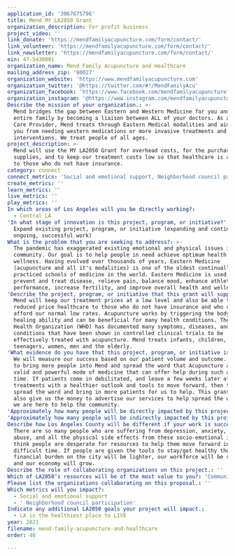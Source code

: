 ```yaml
---
application_id: '3067675796'
title: Mend MY LA2050 Grant
organization_description: For profit business
project_video: ''
link_donate: 'https://mendfamilyacupuncture.com/form/contact/'
link_volunteer: 'https://mendfamilyacupuncture.com/form/contact/'
link_newsletter: 'https://mendfamilyacupuncture.com/form/contact/'
ein: 47-5430881
organization_name: Mend Family Acupuncture and Healthcare
mailing_address_zip: '90027'
organization_website: 'https://www.mendfamilyacupuncture.com'
organization_twitter: '@https://twitter.com/#!/MendFamilyAcu'
organization_facebook: 'https://www.facebook.com/mendfamilyacupuncture?fref=ts'
organization_instagram: '@https://www.instagram.com/mendfamilyacupuncture/'
Describe the mission of your organization.: >-
  Mend bridges the gap between Eastern and Western Medicine for you and your
  entire family by becoming a liaison between ALL of your doctors. As a Primary
  Care Provider, Mend treats through Eastern Medical modalities and aims to keep
  you from needing western medications or more invasive treatments and
  interventions. We treat people of all ages.
project_description: >-
  Mend will use the MY LA2050 Grant for overhead costs, for the purchase of PPP
  supplies, and to keep our treatment costs low so that healthcare is affordable
  to those who do not have insurance.
category: connect
connect_metrics: 'Social and emotional support, Neighborhood council participation'
create_metrics: ''
learn_metrics: ''
live_metrics: ''
play_metrics: ''
In which areas of Los Angeles will you be directly working?:
  - Central LA
'In what stage of innovation is this project, program, or initiative?': >-
  Expand existing project, program, or initiative (expanding and continuing
  ongoing, successful work)
What is the problem that you are seeking to address?: >-
  The pandemic has exaggerated existing emotional and physical issues in our
  community. Our goal is to help people in need achieve optimum health and
  wellness. Having evolved over thousands of years, Eastern Medicine
  (acupuncture and all it's modalities) is one of the oldest continually
  practiced schools of medicine in the world. Eastern Medicine is used to
  prevent and treat disease, relieve pain, balance mood, enhance athletic
  performance, increase fertility, and improve overall health and wellness.
'Describe the project, program, or initiative that this grant will support to address the problem identified.': >-
  Mend will keep our treatment prices at a low level and also be able to offer
  reduced price healthcare to those who do not have insurance and who cannot
  afford our normal low rates. Acupuncture works by triggering the body's innate
  healing ability and can be beneficial for many health conditions. The World
  Health Organization (WHO) has documented many symptoms, diseases, and
  conditions that have been shown in controlled clinical trials to be
  effectively treated with acupuncture. Mend treats infants, children,
  teenagers, women, men and the elderly.
'What evidence do you have that this project, program, or initiative is or will be successful, and how will you define and measure success?': >-
  We will measure our success based on our patient volume and outcome. We need
  to bring more people into Mend and spread the word that Acupuncture and a
  valid and powerful mode of medicine that can offer help during such a tough
  time. If patients come in debilitated, and leave a few weeks later after a few
  treatments with a healthier outlook and tools to move forward, then they will
  spread the word and bring in more patients for us to help. This grant will
  also give us the money to advertise our services to help spread the word that
  we are here to help the community.
'Approximately how many people will be directly impacted by this project, program, or initiative?': '50'
'Approximately how many people will be indirectly impacted by this project, program, or initiative?': '1000'
Describe how Los Angeles County will be different if your work is successful.: >-
  There are so many people who are suffering from depression, anxiety, substance
  abuse, and all the physical side effects from these socio-emotional issues. I
  think people are desperate for resources to help them move forward in such a
  difficult time. If people are given the tools to stay/get healthy the
  financial burden on the city will be lighter, our workforce will be stronger,
  and our economy will grow.
Describe the role of collaborating organizations on this project.: ''
Which of LA2050’s resources will be of the most value to you?: 'Communications support,Volunteer recruitment'
Please list the organizations collaborating on this proposal.: ''
Which metrics will you impact?:
  - Social and emotional support
  - ' Neighborhood council participation'
Indicate any additional LA2050 goals your project will impact.:
  - LA is the healthiest place to LIVE
year: 2021
filename: mend-family-acupuncture-and-healthcare
order: 40

---
```

